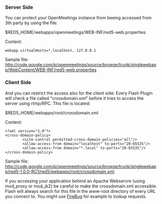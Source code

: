 ### Server Side ###

You can protect your OpenMeetings instance from beeing accessed from 3th party by using the file:

$RED5\_HOME/webapps/openmeetings/WEB-INF/red5-web.properties

Content:
```
webapp.virtualHosts=*,localhost, 127.0.0.1
```
Sample file:
http://code.google.com/p/openmeetings/source/browse/trunk/singlewebapp/WebContent/WEB-INF/red5-web.properties

### Client Side ###

And you can restrict the access also for the client side: Every Flash Plugin will check a file called "crossdomain.xml" before it tries to access the server using rtmp/RPC. This file is located:

$RED5\_HOME/webapps/root/crossdomain.xml

Content:
```
<?xml version="1.0"?>
<cross-domain-policy>
        <site-control permitted-cross-domain-policies="all"/>
        <allow-access-from domain="localhost" to-ports="20-65535"/>
        <allow-access-from domain="*.local" to-ports="20-65535"/>
</cross-domain-policy>
```

Sample file:
http://code.google.com/p/openmeetings/source/browse/trunk/singlewebapp/red5-1.0.0-RC1/red5/webapps/root/crossdomain.xml

If you accessing your application behind an Apache Webservre (using mod\_proxy or mod\_jk2) be careful to make the crossdomain.xml accessible.
Flash will always search for this file in the www-root directory of every URL you connect to. You might use [FireBug](https://addons.mozilla.org/de/firefox/addon/firebug/) for example to lookup requests.